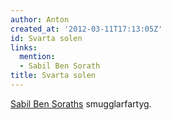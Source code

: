 ```yaml
---
author: Anton
created_at: '2012-03-11T17:13:05Z'
id: Svarta solen
links:
  mention:
  - Sabil Ben Sorath
title: Svarta solen
---
```


[Sabil Ben Soraths] smugglarfartyg.

  [Sabil Ben Soraths]: Sabil_Ben_Sorath
